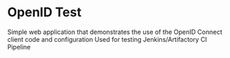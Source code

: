 OpenID Test
==============

Simple web application that demonstrates the use of the OpenID Connect client code and configuration
Used for testing Jenkins/Artifactory CI Pipeline
